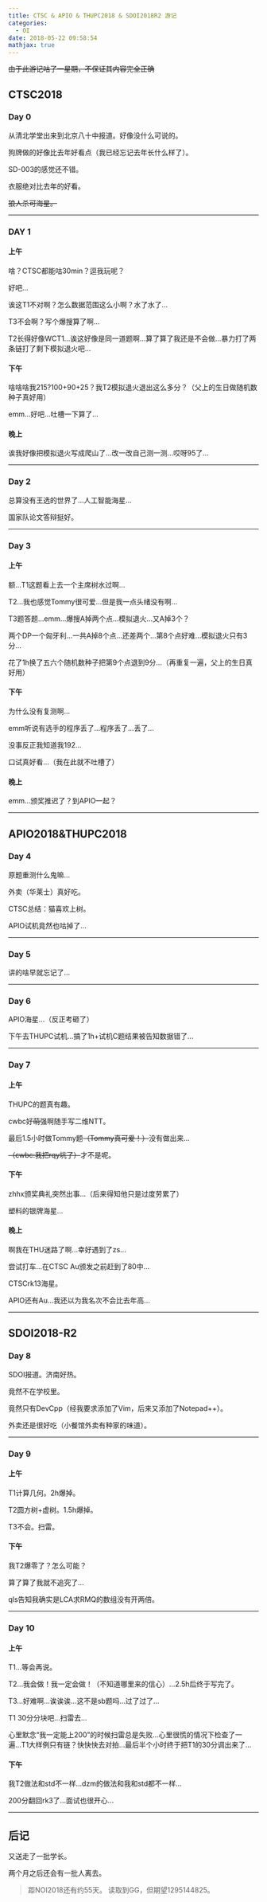 ```yaml
---
title: CTSC & APIO & THUPC2018 & SDOI2018R2 游记
categories:
  - OI
date: 2018-05-22 09:58:54
mathjax: true
---
```


~~由于此游记咕了一星期，不保证其内容完全正确~~

<!--more-->

## CTSC2018

### Day 0

从清北学堂出来到北京八十中报道。好像没什么可说的。

狗牌做的好像比去年好看点（我已经忘记去年长什么样了）。

SD-003的感觉还不错。

衣服绝对比去年的好看。

~~狼人杀可海星。~~

---

### DAY 1

#### 上午

啥？CTSC都能咕30min？逗我玩呢？

好吧...

诶这T1不对啊？怎么数据范围这么小啊？水了水了...

T3不会啊？写个爆搜算了啊...

T2长得好像WCT1...诶这好像是同一道题啊...算了算了我还是不会做...暴力打了两条链打了剩下模拟退火吧...

#### 下午

啥啥啥我215?100+90+25？我T2模拟退火退出这么多分？（父上的生日做随机数种子真好用）

emm...好吧...吐槽一下算了...

#### 晚上

诶我好像把模拟退火写成爬山了...改一改自己测一测...哎呀95了...

---

### Day 2

总算没有王选的世界了...人工智能海星...

国家队论文答辩挺好。

---

### Day 3

#### 上午

额...T1这题看上去一个主席树水过啊...

T2...我也感觉Tommy很可爱...但是我一点头绪没有啊...

T3题答题...emm...爆搜A掉两个点...模拟退火...又A掉3个？

两个DP一个匈牙利...一共A掉8个点...还差两个...第8个点好难...模拟退火只有3分...

花了1h换了五六个随机数种子把第9个点退到9分...（再重复一遍，父上的生日真好用）

#### 下午

为什么没有复测啊...

emm听说有选手的程序丢了...程序丢了...丢了...

没事反正我知道我192...

口试真好看...（我在此就不吐槽了）

#### 晚上

emm...颁奖推迟了？到APIO一起？

---

## APIO2018&THUPC2018

### Day 4

原题重测什么鬼嘛...

外卖（华莱士）真好吃。

CTSC总结：猫喜欢上树。

APIO试机竟然也咕掉了...

---

### Day 5

讲的啥早就忘记了...

---

### Day 6

APIO海星...（反正考砸了）

下午去THUPC试机...搞了1h+试机C题结果被告知数据错了...

---

### Day 7

#### 上午

THUPC的题真有趣。

cwbc好~~萌~~强啊随手写二维NTT。

最后1.5小时做Tommy题~~（Tommy真可爱！）~~没有做出来...

~~（cwbc:我把rqy坑了）~~才不是呢。

#### 下午

zhhx颁奖典礼突然出事...（后来得知他只是过度劳累了）

塑料的银牌海星...

#### 晚上

啊我在THU迷路了啊...幸好遇到了zs...

尝试打车...在CTSC Au颁发之前赶到了80中...

CTSCrk13海星。

APIO还有Au...我还以为我名次不会比去年高...

---

## SDOI2018-R2

### Day 8

SDOI报道。济南好热。

竟然不在学校里。

竟然只有DevCpp（经我要求添加了Vim，后来又添加了Notepad++）。

外卖还是很好吃（小餐馆外卖有种家的味道）。

---

### Day 9

#### 上午

T1计算几何。2h爆掉。

T2圆方树+虚树。1.5h爆掉。

T3不会。扫雷。

#### 下午

我T2爆零了？怎么可能？

算了算了我就不追究了...

qls告知我确实是LCA求RMQ的数组没有开两倍。

---

### Day 10

#### 上午

T1...等会再说。

T2...我会做！我一定会做！（不知道哪里来的信心）...2.5h后终于写完了。

T3...好难啊...诶诶诶...这不是sb题吗...过了过了...

T1 30分分块吧...扫雷去...

心里默念“我一定能上200”的时候扫雷总是失败...心里很慌的情况下检查了一遍...T1大样例只有链？快快快去对拍...最后半个小时终于把T1的30分调出来了...

#### 下午

我T2做法和std不一样...dzm的做法和我和std都不一样...

200分翻回rk3了...面试也很开心...

---

## 后记

又送走了一批学长。

两个月之后还会有一批人离去。

> 距NOI2018还有约55天。
> 读取到GG，但期望1295144825。
